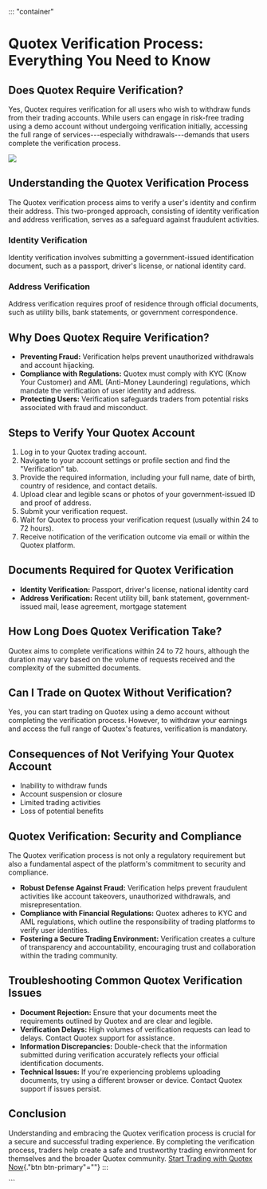::: \"container\"
# Quotex Verification Process: Everything You Need to Know

## Does Quotex Require Verification?

Yes, Quotex requires verification for all users who wish to withdraw
funds from their trading accounts. While users can engage in risk-free
trading using a demo account without undergoing verification initially,
accessing the full range of services---especially withdrawals---demands
that users complete the verification process.

[![](https://static.quotex.io/files/4_en/300_250.jpg)](https://traff.sbs/brokerqxlid)

## Understanding the Quotex Verification Process

The Quotex verification process aims to verify a user\'s identity and
confirm their address. This two-pronged approach, consisting of identity
verification and address verification, serves as a safeguard against
fraudulent activities.

### Identity Verification

Identity verification involves submitting a government-issued
identification document, such as a passport, driver\'s license, or
national identity card.

### Address Verification

Address verification requires proof of residence through official
documents, such as utility bills, bank statements, or government
correspondence.

## Why Does Quotex Require Verification?

-   **Preventing Fraud:** Verification helps prevent unauthorized
    withdrawals and account hijacking.
-   **Compliance with Regulations:** Quotex must comply with KYC (Know
    Your Customer) and AML (Anti-Money Laundering) regulations, which
    mandate the verification of user identity and address.
-   **Protecting Users:** Verification safeguards traders from potential
    risks associated with fraud and misconduct.

## Steps to Verify Your Quotex Account

1.  Log in to your Quotex trading account.
2.  Navigate to your account settings or profile section and find the
    "Verification" tab.
3.  Provide the required information, including your full name, date of
    birth, country of residence, and contact details.
4.  Upload clear and legible scans or photos of your government-issued
    ID and proof of address.
5.  Submit your verification request.
6.  Wait for Quotex to process your verification request (usually within
    24 to 72 hours).
7.  Receive notification of the verification outcome via email or within
    the Quotex platform.

## Documents Required for Quotex Verification

-   **Identity Verification:** Passport, driver\'s license, national
    identity card
-   **Address Verification:** Recent utility bill, bank statement,
    government-issued mail, lease agreement, mortgage statement

## How Long Does Quotex Verification Take?

Quotex aims to complete verifications within 24 to 72 hours, although
the duration may vary based on the volume of requests received and the
complexity of the submitted documents.

## Can I Trade on Quotex Without Verification?

Yes, you can start trading on Quotex using a demo account without
completing the verification process. However, to withdraw your earnings
and access the full range of Quotex\'s features, verification is
mandatory.

## Consequences of Not Verifying Your Quotex Account

-   Inability to withdraw funds
-   Account suspension or closure
-   Limited trading activities
-   Loss of potential benefits

## Quotex Verification: Security and Compliance

The Quotex verification process is not only a regulatory requirement but
also a fundamental aspect of the platform\'s commitment to security and
compliance.

-   **Robust Defense Against Fraud:** Verification helps prevent
    fraudulent activities like account takeovers, unauthorized
    withdrawals, and misrepresentation.
-   **Compliance with Financial Regulations:** Quotex adheres to KYC and
    AML regulations, which outline the responsibility of trading
    platforms to verify user identities.
-   **Fostering a Secure Trading Environment:** Verification creates a
    culture of transparency and accountability, encouraging trust and
    collaboration within the trading community.

## Troubleshooting Common Quotex Verification Issues

-   **Document Rejection:** Ensure that your documents meet the
    requirements outlined by Quotex and are clear and legible.
-   **Verification Delays:** High volumes of verification requests can
    lead to delays. Contact Quotex support for assistance.
-   **Information Discrepancies:** Double-check that the information
    submitted during verification accurately reflects your official
    identification documents.
-   **Technical Issues:** If you\'re experiencing problems uploading
    documents, try using a different browser or device. Contact Quotex
    support if issues persist.

## Conclusion

Understanding and embracing the Quotex verification process is crucial
for a secure and successful trading experience. By completing the
verification process, traders help create a safe and trustworthy trading
environment for themselves and the broader Quotex community. [Start
Trading with Quotex
Now](\%22https://traff.sbs/brokerqxsignup\%22){."btn
btn-primary"=""}
:::

\`\`\`

